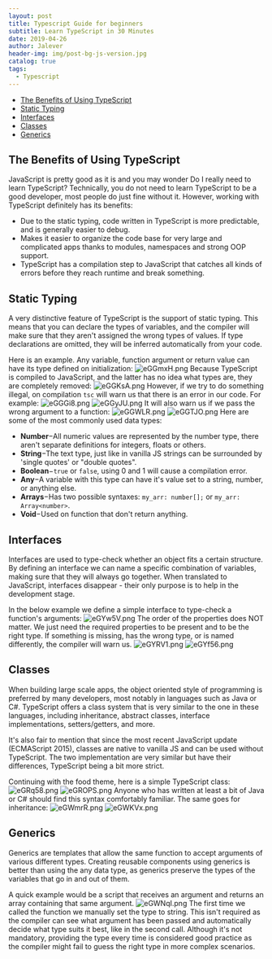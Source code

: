 ```yaml
---
layout: post
title: Typescript Guide for beginners
subtitle: Learn TypeScript in 30 Minutes
date: 2019-04-26
author: Jalever
header-img: img/post-bg-js-version.jpg
catalog: true
tags:
  - Typescript
---
```


- [The Benefits of Using TypeScript](#the-benefits-of-using-typeScript)
- [Static Typing](#static-typing)
- [Interfaces](#interfaces)
- [Classes](#classes)
- [Generics](#generics)

## The Benefits of Using TypeScript
JavaScript is pretty good as it is and you may wonder Do I really need to learn TypeScript? Technically, you do not need to learn TypeScript to be a good developer, most people do just fine without it. However, working with TypeScript definitely has its benefits:
- Due to the static typing, code written in TypeScript is more predictable, and is generally easier to debug.
- Makes it easier to organize the code base for very large and complicated apps thanks to modules, namespaces and strong OOP support.
- TypeScript has a compilation step to JavaScript that catches all kinds of errors before they reach runtime and break something.

## Static Typing
A very distinctive feature of TypeScript is the support of static typing. This means that you can declare the types of variables, and the compiler will make sure that they aren't assigned the wrong types of values. If type declarations are omitted, they will be inferred automatically from your code.

Here is an example. Any variable, function argument or return value can have its type defined on initialization:
![eGGmxH.png](https://s2.ax1x.com/2019/07/30/eGGmxH.png)
Because TypeScript is compiled to JavaScript, and the latter has no idea what types are, they are completely removed:
![eGGKsA.png](https://s2.ax1x.com/2019/07/30/eGGKsA.png)
However, if we try to do something illegal, on compilation `tsc` will warn us that there is an error in our code. For example:
![eGGGi8.png](https://s2.ax1x.com/2019/07/30/eGGGi8.png)
![eGGyJU.png](https://s2.ax1x.com/2019/07/30/eGGyJU.png)
It will also warn us if we pass the wrong argument to a function:
![eGGWLR.png](https://s2.ax1x.com/2019/07/30/eGGWLR.png)
![eGGTJO.png](https://s2.ax1x.com/2019/07/30/eGGTJO.png)
Here are some of the most commonly used data types:
- <strong>Number</strong>&minus;All numeric values are represented by the number type, there aren't separate definitions for integers, floats or others.
- <strong>String</strong>&minus;The text type, just like in vanilla JS strings can be surrounded by 'single quotes' or "double quotes".
- <strong>Boolean</strong>&minus;`true` or `false`, using 0 and 1 will cause a compilation error.
- <strong>Any</strong>&minus;A variable with this type can have it's value set to a string, number, or anything else.
- <strong>Arrays</strong>&minus;Has two possible syntaxes: `my_arr: number[];` or `my_arr: Array<number>`.
- <strong>Void</strong>&minus;Used on function that don't return anything.

## Interfaces
Interfaces are used to type-check whether an object fits a certain structure. By defining an interface we can name a specific combination of variables, making sure that they will always go together. When translated to JavaScript, interfaces disappear - their only purpose is to help in the development stage.

In the below example we define a simple interface to type-check a function's arguments:
![eGYw5V.png](https://s2.ax1x.com/2019/07/30/eGYw5V.png)
The order of the properties does NOT matter. We just need the required properties to be present and to be the right type. If something is missing, has the wrong type, or is named differently, the compiler will warn us.
![eGYRV1.png](https://s2.ax1x.com/2019/07/30/eGYRV1.png)
![eGYf56.png](https://s2.ax1x.com/2019/07/30/eGYf56.png)

## Classes
When building large scale apps, the object oriented style of programming is preferred by many developers, most notably in languages such as Java or C#. TypeScript offers a class system that is very similar to the one in these languages, including inheritance, abstract classes, interface implementations, setters/getters, and more.

It's also fair to mention that since the most recent JavaScript update (ECMAScript 2015), classes are native to vanilla JS and can be used without TypeScript. The two implementation are very similar but have their differences, TypeScript being a bit more strict.

Continuing with the food theme, here is a simple TypeScript class:
![eGRq58.png](https://s2.ax1x.com/2019/07/30/eGRq58.png)
![eGROPS.png](https://s2.ax1x.com/2019/07/30/eGROPS.png)
Anyone who has written at least a bit of Java or C# should find this syntax comfortably familiar. The same goes for inheritance:
![eGWmrR.png](https://s2.ax1x.com/2019/07/30/eGWmrR.png)
![eGWKVx.png](https://s2.ax1x.com/2019/07/30/eGWKVx.png)

## Generics
Generics are templates that allow the same function to accept arguments of various different types. Creating reusable components using generics is better than using the any data type, as generics preserve the types of the variables that go in and out of them.

A quick example would be a script that receives an argument and returns an array containing that same argument.
![eGWNqI.png](https://s2.ax1x.com/2019/07/30/eGWNqI.png)
The first time we called the function we manually set the type to string. This isn't required as the compiler can see what argument has been passed and automatically decide what type suits it best, like in the second call. Although it's not mandatory, providing the type every time is considered good practice as the compiler might fail to guess the right type in more complex scenarios.
